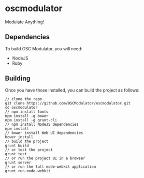 oscmodulator
============

Modulate Anything!

Dependencies
-------------
To build OSC Modulator, you will need:
* NodeJS
* Ruby

Building
--------
Once you have those installed, you can build the project as follows:

    // clone the repo
    git clone https://github.com/OSCModulator/oscmodulator.git
    cd oscmodulator
    // npm install tools
    npm install -g bower
    npm install -g grunt-cli
    // npm install NodeJS dependencies
    npm install
    // bower install Web UI dependencies
    bower install
    // build the project
    grunt build
    // or test the project
    grunt test
    // or run the project UI in a browser
    grunt server
    // or run the full node-webkit application
    grunt run-node-webkit
